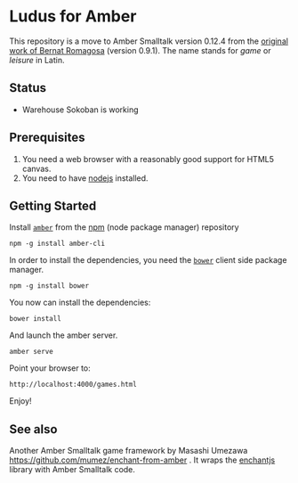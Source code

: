 # Ludus for Amber

This repository is a move to Amber Smalltalk version 0.12.4 from the [original work of Bernat Romagosa](https://github.com/bromagosa/amber/tree/ludus) (version 0.9.1). The name stands for *game* or *leisure* in Latin.


## Status

- Warehouse Sokoban is working


## Prerequisites

1. You need a web browser with a reasonably good support for HTML5 canvas.
2. You need to have [nodejs](http://www.nodejs.org/) installed.

## Getting Started

Install [`amber`](http://amber-lang.net/) from the [npm](http://npmjs.org/) (node package manager) repository 
```
npm -g install amber-cli
```

In order to install the dependencies, you need the [`bower`](http://bower.io/) client side package manager.

```
npm -g install bower
```

You now can install the dependencies:
```
bower install
```

And launch the amber server.

```
amber serve
```

Point your browser to:

    http://localhost:4000/games.html

Enjoy!

## See also
Another Amber Smalltalk game framework by  Masashi Umezawa
https://github.com/mumez/enchant-from-amber . It wraps the [enchantjs](http://enchantjs.com/) library with Amber Smalltalk code.

